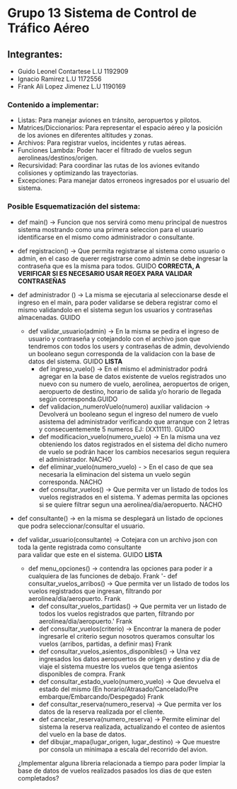 # Grupo 13 Sistema de Control de Tráfico Aéreo
## Integrantes:
-   Guido Leonel Contartese L.U 1192909
-   Ignacio Ramirez L.U 1172556
-   Frank Ali Lopez Jimenez L.U 1190169
  
### Contenido a implementar:
- Listas: Para manejar aviones en tránsito, aeropuertos y pilotos.
- Matrices/Diccionarios: Para representar el espacio aéreo y la posición de los aviones en diferentes altitudes y zonas.
- Archivos: Para registrar vuelos, incidentes y rutas aéreas.
- Funciones Lambda: Poder hacer el filtrado de vuelos segun aerolineas/destinos/origen.
- Recursividad: Para coordinar las rutas de los aviones evitando colisiones y optimizando las trayectorias.
- Excepciones: Para manejar datos erroneos ingresados por el usuario del sistema.

### Posible Esquematización del sistema:

- def main() -> Funcion que nos servirá como menu principal de nuestros sistema mostrando como una primera seleccion
                para el usuario identificarse en el mismo como administrador o consultante.
- def registracion() -> Que permita registrarse al sistema como usuario o admin, en el caso de querer registrarse como admin se debe ingresar la contraseña que es la misma para todos. GUIDO **CORRECTA, A VERIFICAR SI ES NECESARIO USAR REGEX PARA VALIDAR CONTRASEÑAS** 
- def administrador () -> La misma se ejecutaria al seleccionarse desde el ingreso en el main, para poder validarse
                          se debera registrar como el mismo validandolo en el sistema segun los usuarios y contraseñas almacenadas. GUIDO
    - def validar_usuario(admin) -> En la misma se pedira el ingreso de usuario y contraseña y cotejandolo con el archivo json que tendremos con todos los users y contraseñas de admin, devolviendo un booleano segun corresponda de la validacion con la base de datos del sistema. GUIDO **LISTA**
        - def ingreso_vuelo() -> En el mismo el administrador podrá agregar en la base de datos existente de vuelos 
                                registrados uno nuevo con su numero de vuelo, aerolinea, aeropuertos de origen, aeropuerto de destino, horario de salida y/o horario de llegada según corresponda.GUIDO
        - def validacion_numeroVuelo(numero) auxiliar validacion -> Devolverá un booleano segun el ingreso del 
                                                                    numero de vuelo asistema del administrador verificando que arranque con 2 letras y consecuentemente 5 numeros EJ: (XX11111). GUIDO
        - def modificacion_vuelo(numero_vuelo) -> En la misma una vez obteniendo los datos registrados en el sistema
                                                del dicho numero de vuelo se podrán hacer los cambios necesarios segun requiera el administrador. NACHO
        - def eliminar_vuelo(numero_vuelo) - > En el caso de que sea necesaria la eliminacion del sistema un 
                                            vuelo según corresponda. NACHO
        - def consultar_vuelos() -> Que permita ver un listado de todos los vuelos registrados en el sistema. Y 
                                    ademas permita las opciones si se quiere filtrar segun una aerolinea/dia/aeropuerto. NACHO
- def consultante() -> en la misma se desplegará un listado de opciones que podra seleccionar/consultar el usuario.
- def validar_usuario(consultante) -> Cotejara con un archivo json con toda la gente registrada como consultante    
                                      para validar que este en el sistema. GUIDO **LISTA**
    - def menu_opciones() -> contendra las opciones para poder ir a cualquiera de las funciones de debajo. Frank
        '- def consultar_vuelos_arribos() -> Que permita ver un listado de todos los vuelos registrados que ingresan, filtrando por aerolinea/dia/aeropuerto. Frank 
        - def consultar_vuelos_partidas() -> Que permita ver un listado de todos los vuelos registrados que parten, filtrando por aerolinea/dia/aeropuerto.' Frank 
        - def consultar_vuelos(criterio) -> Encontrar la manera de poder ingresarle el criterio segun nosotros queramos consultar los vuelos (arribos, partidas, a definir mas) Frank
        - def consultar_vuelos_asientos_disponibles() -> Una vez ingresados los datos aeropuertos de origen y destino y dia de viaje el sistema muestre los vuelos que tenga asientos disponibles de compra. Frank
        - def consultar_estado_vuelo(numero_vuelo) -> Que devuelva el estado del mismo (En horario/Atrasado/Cancelado/Pre embarque/Embarcando/Despegado) Frank
        - def consultar_reserva(numero_reserva) -> Que permita ver los datos de la reserva realizada por el cliente.
        - def cancelar_reserva(numero_reserva) -> Permite eliminar del sistema la reserva realizada, actualizando
                                                el conteo de asientos del vuelo en la base de datos.
        - def dibujar_mapa(lugar_origen, lugar_destino) -> Que muestre por consola un minimapa a escala del recorrido del avion.

    ¿Implementar alguna libreria relacionada a tiempo para poder limpiar la base de datos de vuelos realizados pasados los dias de que esten completados?

                            

